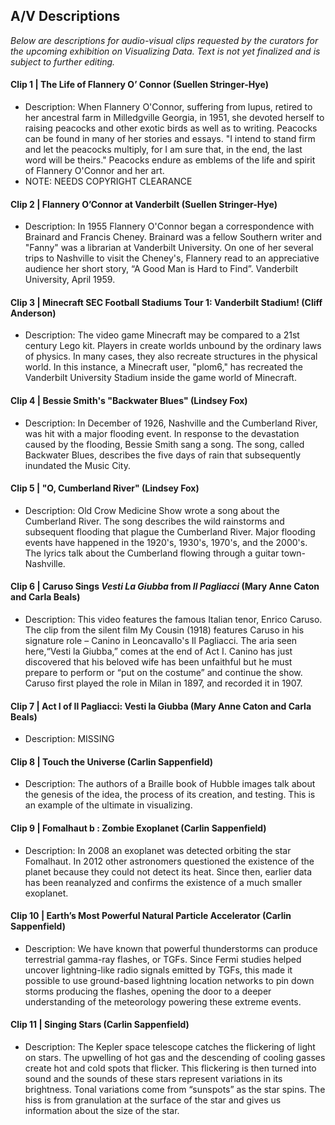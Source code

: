 ## A/V Descriptions

_Below are descriptions for audio-visual clips requested by the curators for the upcoming exhibition on Visualizing Data. Text is not yet finalized and is subject to further editing._

#### Clip 1 | The Life of Flannery O’ Connor (Suellen Stringer-Hye)
* Description: When Flannery O'Connor, suffering from lupus, retired  to her ancestral farm in Milledgville Georgia, in 1951, she devoted herself to raising peacocks and other exotic birds as well as to writing. Peacocks can be found in many of her stories and essays.  "I intend to stand firm and let the peacocks multiply, for I am sure that, in the end, the last word will be theirs." Peacocks endure as emblems of the life and spirit of Flannery O'Connor and her art. 
* NOTE: NEEDS COPYRIGHT CLEARANCE

#### Clip 2 | Flannery O’Connor at Vanderbilt (Suellen Stringer-Hye)
* Description: In 1955 Flannery O'Connor began a correspondence with Brainard and Francis Cheney. Brainard was a fellow Southern writer and "Fanny" was a librarian at Vanderbilt University. On one of her several trips to Nashville to visit the Cheney's, Flannery read to an appreciative audience her short story, “A Good Man is Hard to Find”. Vanderbilt University,  April 1959.

#### Clip 3 | Minecraft SEC Football Stadiums Tour 1: Vanderbilt Stadium! (Cliff Anderson)
* Description: The video game Minecraft may be compared to a 21st century Lego kit. Players in create worlds unbound by the ordinary laws of physics. In many cases, they also recreate structures in the physical world. In this instance, a Minecraft user, "plom6," has recreated the Vanderbilt University Stadium inside the game world of Minecraft.

#### Clip 4 | Bessie Smith's "Backwater Blues" (Lindsey Fox)
* Description: In December of 1926, Nashville and the Cumberland River, was hit with a major flooding event.  In response to the devastation caused by the flooding, Bessie Smith sang a song.  The song, called Backwater Blues, describes the five days of rain that subsequently inundated the Music City.

#### Clip 5 | "O, Cumberland River" (Lindsey Fox)
* Description: Old Crow Medicine Show wrote a song about the Cumberland River.  The song describes the wild rainstorms and subsequent flooding that plague the Cumberland River.  Major flooding events have happened in the 1920's, 1930's, 1970's, and the 2000's.  The lyrics talk about the Cumberland flowing through a guitar town- Nashville.

#### Clip 6 | Caruso Sings _Vesti La Giubba_ from _Il Pagliacci_ (Mary Anne Caton and Carla Beals)
* Description: This video features the famous Italian tenor, Enrico Caruso. The clip from the silent film My Cousin (1918) features Caruso in his signature role – Canino in Leoncavallo's Il Pagliacci. The aria seen here,“Vesti la Giubba,” comes at the end of Act I. Canino has just discovered that his beloved wife has been unfaithful but he must prepare to perform or “put on the costume” and continue the show. Caruso first played the role in Milan in 1897, and recorded it in 1907. 

#### Clip 7 | Act I of Il Pagliacci: Vesti la Giubba (Mary Anne Caton and Carla Beals)
* Description: MISSING

#### Clip 8 | Touch the Universe (Carlin Sappenfield)
* Description: The authors of a Braille book of Hubble images talk about the genesis of the idea, the process of its creation, and testing. This is an example of the ultimate in visualizing.

#### Clip 9 | Fomalhaut b : Zombie Exoplanet (Carlin Sappenfield)
* Description: In 2008 an exoplanet was detected orbiting the star Fomalhaut.  In 2012 other astronomers questioned the existence of the planet because they could not detect its heat. Since then, earlier data has been reanalyzed and confirms the existence of a much smaller exoplanet.

#### Clip 10 | Earth’s Most Powerful Natural Particle Accelerator (Carlin Sappenfield)
* Description: We have known that powerful thunderstorms can produce terrestrial gamma-ray flashes, or TGFs. Since Fermi studies helped uncover lightning-like radio signals emitted by TGFs, this made it possible to use ground-based lightning location networks to pin down storms producing the flashes, opening the door to a deeper understanding of the meteorology powering these extreme events.

#### Clip 11 | Singing Stars (Carlin Sappenfield)
* Description: The Kepler space telescope catches the flickering of light on stars. The upwelling of hot gas and the descending of cooling gasses create hot and cold spots that flicker.  This flickering is then turned into sound and the sounds of these stars represent variations in its brightness. Tonal variations come from “sunspots” as the star spins.  The hiss is from granulation at the surface of the star and gives us information about the size of the star.

